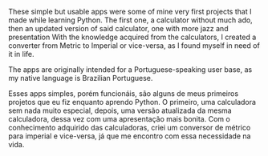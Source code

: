 These simple but usable apps were some of mine very first projects that I made while learning Python.
The first one, a calculator without much ado, then an updated version of said calculator, one with more jazz and presentation
With the knowledge acquired from the calculators, I created a converter from Metric to Imperial or vice-versa, as I found myself in need of it in life.

The apps are originally intended for a Portuguese-speaking user base, as my native language is Brazilian Portuguese. 

Esses apps simples, porém funcionáis, são alguns de meus primeiros projetos que eu fiz enquanto aprendo Python.
O primeiro, uma calculadora sem nada muito especial, depois, uma versão atualizada da mesma calculadora, dessa vez com uma apresentação mais bonita.
Com o conhecimento adquirido das calculadoras, criei um conversor de métrico para imperial e vice-versa, já que me encontro com essa necessidade na vida.
